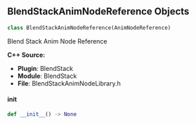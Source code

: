 ## BlendStackAnimNodeReference Objects

```python
class BlendStackAnimNodeReference(AnimNodeReference)
```

Blend Stack Anim Node Reference

**C++ Source:**

- **Plugin**: BlendStack
- **Module**: BlendStack
- **File**: BlendStackAnimNodeLibrary.h

<a id="unreal.BlendStackAnimNodeReference.__init__"></a>

#### __init__

```python
def __init__() -> None
```

<a id="unreal.BlendStackInputAnimNodeReference"></a>